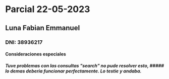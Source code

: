 
# Parcial 22-05-2023
## Luna Fabian Emmanuel
### DNI: 38936217
#### Consideraciones especiales

##### Tuve problemas con las consultas "search" no pude resolver esto, ##### lo demas deberia funcionar perfectamente. Lo testie y andaba.